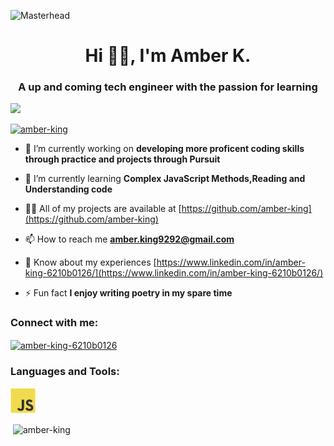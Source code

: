 ![Masterhead](https://ardinpatterson.files.wordpress.com/2020/05/typing-girl.gif?w=400&h=224&crop=1)
<h1 align="center">Hi 👋🏾, I'm Amber K.</h1>
<h3 align="center">A up and coming tech engineer with the passion for learning</h3>

<p align="left"> <img src="https://media.tenor.com/tOoW-TVnlhUAAAAC/cat-typing.gif">



<p align="left"> <a href="https://github.com/ryo-ma/github-profile-trophy"><img src="https://github-profile-trophy.vercel.app/?username=amber-king" alt="amber-king" /></a> </p>

- 🔭 I’m currently working on **developing more proficent coding skills through practice and projects through Pursuit**

- 🌱 I’m currently learning **Complex JavaScript Methods,Reading and Understanding code**

- 👨‍💻 All of my projects are available at [https://github.com/amber-king](https://github.com/amber-king)

- 📫 How to reach me **amber.king9292@gmail.com**

- 📄 Know about my experiences [https://www.linkedin.com/in/amber-king-6210b0126/](https://www.linkedin.com/in/amber-king-6210b0126/)

- ⚡ Fun fact **I enjoy writing poetry in my spare time**

<h3 align="left">Connect with me:</h3>
<p align="left">
<a href="https://linkedin.com/in/amber-king-6210b0126" target="blank"><img align="center" src="https://raw.githubusercontent.com/rahuldkjain/github-profile-readme-generator/master/src/images/icons/Social/linked-in-alt.svg" alt="amber-king-6210b0126" height="30" width="40" /></a>
</p>

<h3 align="left">Languages and Tools:</h3>
<p align="left"> <a href="https://developer.mozilla.org/en-US/docs/Web/JavaScript" target="_blank" rel="noreferrer"> <img src="https://raw.githubusercontent.com/devicons/devicon/master/icons/javascript/javascript-original.svg" alt="javascript" width="40" height="40"/> </a> </p>

<p>&nbsp;<img align="center" src="https://github-readme-stats.vercel.app/api?username=amber-king&show_icons=true&locale=en" alt="amber-king" /></p>

